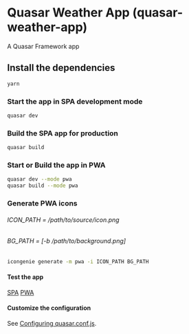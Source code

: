 # Quasar Weather App (quasar-weather-app)

A Quasar Framework app

## Install the dependencies
```bash
yarn
```

### Start the app in SPA development mode
```bash
quasar dev
```

### Build the SPA app for production
```bash
quasar build
```

### Start or Build the app in PWA
```bash
quasar dev --mode pwa
quasar build --mode pwa
```

### Generate PWA icons
###### ICON_PATH = /path/to/source/icon.png
###### BG_PATH = [-b /path/to/background.png]
```bash
icongenie generate -m pwa -i ICON_PATH BG_PATH
```


#### Test the app
[SPA](https://marco-s117.github.io/quasar-weather-app/dist/spa)
[PWA](https://marco-s117.github.io/quasar-weather-app/dist/pwa)

#### Customize the configuration
See [Configuring quasar.conf.js](https://quasar.dev/quasar-cli/quasar-conf-js).
